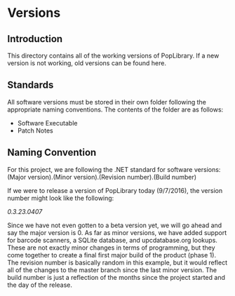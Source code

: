 # Versions

## Introduction

This directory contains all of the working versions of PopLibrary. If a new version is not working, old versions can be found here.

## Standards

All software versions must be stored in their own folder following the appropriate naming conventions. The contents of
the folder are as follows:
* Software Executable
* Patch Notes

## Naming Convention

For this project, we are following the .NET standard for software versions:
(Major version).(Minor version).(Revision number).(Build number)

If we were to release a version of PopLibrary today (9/7/2016), the version number might look like the following:

*0.3.23.0407*

Since we have not even gotten to a beta version yet, we will go ahead and say the major version is 0. As far as minor versions, 
we have added support for barcode scanners, a SQLite database, and upcdatabase.org lookups. These are not exactly minor changes in
terms of programming, but they come together to create a final first major build of the product (phase 1). The revision number is
basically random in this example, but it would reflect all of the changes to the master branch since the last minor version. The build
number is just a reflection of the months since the project started and the day of the release.
